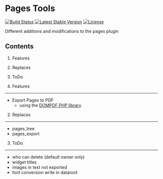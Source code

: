 Pages Tools
===========

[![Build Status](https://scrutinizer-ci.com/g/ColdTrick/pages_tools/badges/build.png?b=master)](https://scrutinizer-ci.com/g/ColdTrick/pages_tools/build-status/master)
[![Latest Stable Version](https://poser.pugx.org/coldtrick/pages_tools/v/stable.svg)](https://packagist.org/packages/coldtrick/pages_tools)
[![License](https://poser.pugx.org/coldtrick/pages_tools/license.svg)](https://packagist.org/packages/coldtrick/pages_tools)

Different additions and modifications to the pages plugin

Contents
--------
1. Features
2. Replaces
3. ToDo

1. Features
-----------
- Export Pages to PDF
	- using the [DOMPDF PHP library][dompdf]
	
2. Replaces
-----------
- pages_tree
- pages_export

3. ToDo
-------
- who can delete (default owner only)
- widget titles
- images in text not exported
- font conversion write in dataroot

[dompdf]: https://github.com/dompdf/dompdf/